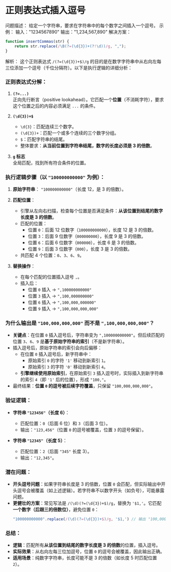 # 正则表达式插入逗号

问题描述：
给定一个字符串，要求在字符串中的每个数字之间插入一个逗号。
示例：
输入："1234567890"
输出："1,234,567,890"
解决方案：
```javascript
function insertCommas(str) {
    return str.replace(/\B(?=(\d{3})+(?!\d))/g, ",");
}
```

解析：
这个正则表达式 `/(?=(\d{3})+$)/g` 的目的是在数字字符串中从右向左每三位添加一个逗号（千位分隔符）。以下是执行逻辑的详细分析：

### 正则表达式分解：
1. **`(?=...)`**  
   正向先行断言（positive lookahead）。它匹配一个**位置**（不消耗字符），要求这个位置之后的内容必须满足 `...` 的条件。

2. **`(\d{3})+$`**
    - `\d{3}`：匹配连续三个数字。
    - `(\d{3})+`：匹配一个或多个连续的三个数字分组。
    - `$`：匹配字符串的结尾。
    - 整体要求：**从当前位置到字符串结尾，数字的长度必须是 3 的倍数**。

3. **`g` 标志**  
   全局匹配，找到所有符合条件的位置。

### 执行逻辑步骤（以 `"100000000000"` 为例）：
1. **原始字符串**： `"100000000000"`（长度 12，是 3 的倍数）。
2. **匹配位置**：
    - 引擎从左向右扫描，检查每个位置是否满足条件：**从该位置到结尾的数字长度是 3 的倍数**。
    - 匹配的位置：
        - 位置 `0`：后面 12 位数字（`100000000000`），长度 12 是 3 的倍数。
        - 位置 `3`：后面 9 位数字（`000000000`），长度 9 是 3 的倍数。
        - 位置 `6`：后面 6 位数字（`000000`），长度 6 是 3 的倍数。
        - 位置 `9`：后面 3 位数字（`000`），长度 3 是 3 的倍数。
    - 共匹配 4 个位置：`0`、`3`、`6`、`9`。

3. **替换操作**：
    - 在每个匹配的位置插入逗号 `,`。
    - 插入后：
        - 位置 `0` 插入 → `",100000000000"`
        - 位置 `3` 插入 → `",100,000000000"`
        - 位置 `6` 插入 → `",100,000,000000"`
        - 位置 `9` 插入 → `",100,000,000,000"`

### 为什么输出是 `"100,000,000,000"` 而不是 `",100,000,000,000"`？
- **关键点**：在位置 `0` 插入逗号后，字符串变为 `",100000000000"`。但后续匹配的位置 `3`、`6`、`9` 是**基于原始字符串的索引**（不是新字符串）。
- 插入逗号后，原始字符串的索引会向后偏移：
    - 在位置 `0` 插入逗号后，新字符串中：
        - 原始索引 `0` 的字符 `'1'` 移动到新索引 `1`。
        - 原始索引 `3` 的字符 `'0'` 移动到新索引 `4`。
    - **引擎继续使用原始索引**，在原始索引 `3` 插入逗号时，实际插入到新字符串的索引 `4`（即 `'1'` 后的位置），形成 `"100,"`。
- 最终结果：**位置 `0` 的逗号被后续字符覆盖**，只保留 `"100,000,000,000"`。

### 验证逻辑：
- **字符串 `"123456"`（长度 6）**：
    - 匹配位置：`0`（后面 6 位）和 `3`（后面 3 位）。
    - 输出：`"123,456"`（位置 `0` 的逗号被覆盖，位置 `3` 的逗号保留）。

- **字符串 `"12345"`（长度 5）**：
    - 匹配位置：`2`（后面 `"345"` 长度 3）。
    - 输出：`"12,345"`。

### 潜在问题：
- **开头逗号问题**：如果字符串长度是 3 的倍数，位置 `0` 会匹配，但实际输出中开头逗号会被覆盖（如上述逻辑）。若字符串不以数字开头（如负号），可能暴露问题。
- **更健壮的方案**：常见写法是 `/(\d)(?=(\d{3})+$)/g`，替换为 `'$1,'`。它匹配**一个数字（后跟三的倍数位）**，避免位置 `0`：
  ```javascript
  "100000000000".replace(/(\d)(?=(\d{3})+$)/g, '$1,') // 输出 "100,000,000,000"
  ```

### 总结：
- **逻辑**：匹配所有**从该位置到结尾的数字长度是 3 的倍数**的位置，插入逗号。
- **实际效果**：从右向左每三位加逗号，位置 `0` 的逗号会被覆盖，因此输出正确。
- **适用场景**：纯数字字符串，长度可能不是 3 的倍数（如长度 5 时匹配位置 `2`）。
